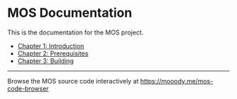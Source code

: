 # MOS Documentation

This is the documentation for the MOS project.

- [Chapter 1: Introduction](01-introduction.md)
- [Chapter 2: Prerequisites](02-prerequisites.md)
- [Chapter 3: Building](03-building.md)

---

Browse the MOS source code interactively at <https://mooody.me/mos-code-browser>
